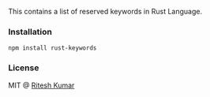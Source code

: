 This contains a list of reserved keywords in Rust Language.

### Installation
```
npm install rust-keywords
```

### License
MIT @ [Ritesh Kumar](https://twitter.com/ritz078)
